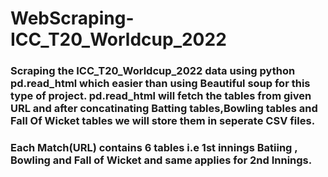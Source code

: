 # WebScraping-ICC_T20_Worldcup_2022
### Scraping the ICC_T20_Worldcup_2022 data using python pd.read_html which easier than using Beautiful soup for this type of project.  pd.read_html will fetch the tables from given URL and after concatinating Batting tables,Bowling tables and Fall Of Wicket tables we will store them in seperate CSV files.

### Each Match(URL) contains 6 tables i.e 1st innings Batiing , Bowling and Fall of Wicket and same applies for 2nd Innings.

